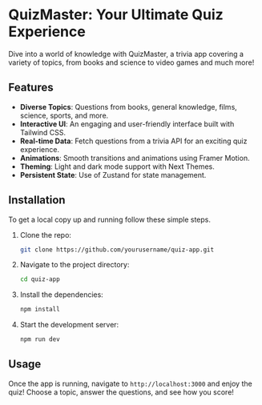 # QuizMaster: Your Ultimate Quiz Experience  
Dive into a world of knowledge with QuizMaster, a trivia app covering a variety of topics, from books and science to video games and much more!  

## Features  
- **Diverse Topics**: Questions from books, general knowledge, films, science, sports, and more.  
- **Interactive UI**: An engaging and user-friendly interface built with Tailwind CSS.  
- **Real-time Data**: Fetch questions from a trivia API for an exciting quiz experience.  
- **Animations**: Smooth transitions and animations using Framer Motion.  
- **Theming**: Light and dark mode support with Next Themes.  
- **Persistent State**: Use of Zustand for state management.

## Installation  

To get a local copy up and running follow these simple steps.  

1. Clone the repo:  
   ```bash  
   git clone https://github.com/yourusername/quiz-app.git  
   ```  
2. Navigate to the project directory:  
   ```bash  
   cd quiz-app  
   ```  
3. Install the dependencies:  
   ```bash  
   npm install  
   ```  
4. Start the development server:  
   ```bash  
   npm run dev  
   ```  
## Usage  
Once the app is running, navigate to `http://localhost:3000` and enjoy the quiz! Choose a topic, answer the questions, and see how you score!  





